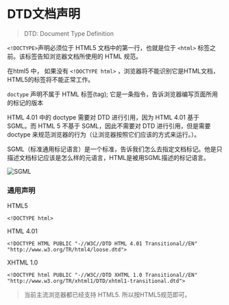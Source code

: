 # DTD文档声明
> DTD: Document Type Definition

`<!DOCTYPE>`声明必须位于 HTML5 文档中的第一行，也就是位于 `<html>` 标签之前。该标签告知浏览器文档所使用的 HTML 规范。

在html5 中， 如果没有 `<!DOCTYPE html>` ，浏览器将不能识别它是HTML文档，HTML5的标签将不能正常工作。

`doctype` 声明不属于 HTML 标签(tag); 它是一条指令，告诉浏览器编写页面所用的标记的版本

HTML 4.01 中的 doctype 需要对 DTD 进行引用，因为 HTML 4.01 基于 SGML。而 HTML 5 不基于 SGML，因此不需要对 DTD 进行引用，但是需要 doctype 来规范浏览器的行为（让浏览器按照它们应该的方式来运行。）。

SGML（标准通用标记语言）是一个标准，告诉我们怎么去指定文档标记。他是只描述文档标记应该是怎么样的元语言，HTML是被用SGML描述的标记语言。

![SGML]()

### 通用声明

HTML5
```
<!DOCTYPE html>
```

HTML 4.01
```
<!DOCTYPE HTML PUBLIC "-//W3C//DTD HTML 4.01 Transitional//EN"
"http://www.w3.org/TR/html4/loose.dtd">
```

XHTML 1.0
```
<!DOCTYPE html PUBLIC "-//W3C//DTD XHTML 1.0 Transitional//EN"
"http://www.w3.org/TR/xhtml1/DTD/xhtml1-transitional.dtd">
```

> 当前主流浏览器都已经支持 HTML5. 所以按HTML5规范即可。